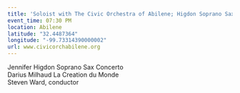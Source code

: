 ```yaml
---
title: 'Soloist with The Civic Orchestra of Abilene; Higdon Soprano Sax Concerto & more'
event_time: 07:30 PM
location: Abilene
latitude: "32.4487364"
longitude: "-99.73314390000002"
url: www.civicorchabilene.org
---
```

Jennifer Higdon Soprano Sax Concerto<br>
Darius Milhaud La Creation du Monde<br>
Steven Ward, conductor